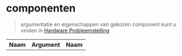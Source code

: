 # componenten

> argumentatie en eigenschappen van gekozen component kunt u vinden in [Hardware Probleemstelling](./pagina/HardwareProbleemstelling)
<table>
<tr>
<th>Naam</th>
<th>Argument</th>
<th>Naam</th>
</tr>
</table>